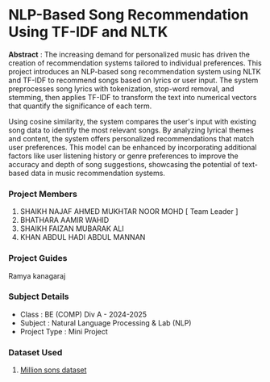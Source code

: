 # NLP-Based Song Recommendation Using TF-IDF and NLTK

**Abstract** : The increasing demand for personalized music has driven the creation of recommendation systems tailored to individual preferences. This project introduces an NLP-based song recommendation system using NLTK and TF-IDF to recommend songs based on lyrics or user input. The system preprocesses song lyrics with tokenization, stop-word removal, and stemming, then applies TF-IDF to transform the text into numerical vectors that quantify the significance of each term.

Using cosine similarity, the system compares the user's input with existing song data to identify the most relevant songs. By analyzing lyrical themes and content, the system offers personalized recommendations that match user preferences. This model can be enhanced by incorporating additional factors like user listening history or genre preferences to improve the accuracy and depth of song suggestions, showcasing the potential of text-based data in music recommendation systems.

### Project Members
1. SHAIKH NAJAF AHMED MUKHTAR NOOR MOHD  [ Team Leader ] 
2. BHATHARA AAMIR WAHID 
3. SHAIKH FAIZAN MUBARAK ALI 
4. KHAN ABDUL HADI ABDUL MANNAN 

### Project Guides
Ramya kanagaraj

### Subject Details
- Class : BE (COMP) Div A - 2024-2025
- Subject : Natural Language Processing & Lab (NLP)
- Project Type : Mini Project



### Dataset Used
1. [Million sons dataset](https://www.kaggle.com/datasets/joebeachcapital/57651-spotify-songs)

